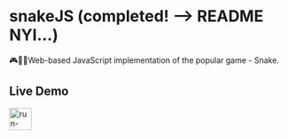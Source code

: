# snakeJS (completed! --> README NYI...)
🎮🐍🍎Web-based JavaScript implementation of the popular game - Snake.


## Live Demo
[<img src="https://freepngimg.com/download/play_now_button/25403-5-play-now-button-transparent.png" alt="run-button" height="40px" />](https://snake.mirokrastanov.repl.co/)
  

